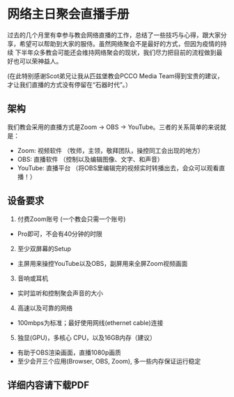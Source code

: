# 网络主日聚会直播手册
过去的几个月里有幸参与教会网络直播的工作，总结了一些技巧与心得，跟大家分享，希望可以帮助到大家的服侍。虽然网络聚会不是最好的方式，但因为疫情的持续 下半年众多教会可能还会维持网络聚会的现状，我们尽力把目前的流程做到最好也可以荣神益人。

(在此特别感谢Scot弟兄让我从匹兹堡教会PCCO Media Team得到宝贵的建议，才让我们直播的方式没有停留在“石器时代”。）

## 架构
我们教会采用的直播方式是Zoom -> OBS -> YouTube。三者的关系简单的来说就是：
- Zoom: 视频软件 （牧师，主领，敬拜团队，操控同工会出现的地方）
- OBS: 直播软件 （控制以及编辑图像、文字、和声音）
- YouTube: 直播平台 （将OBS里编辑完的视频实时转播出去，会众可以观看直播！）

## 设备要求
1. 付费Zoom账号 (一个教会只需一个账号)
- Pro即可，不会有40分钟的时限
2. 至少双屏幕的Setup 
- 主屏用来操控YouTube以及OBS，副屏用来全屏Zoom视频画面
3. 音响或耳机
- 实时监听和控制聚会声音的大小
4. 高速以及可靠的网络
- 100mbps为标准；最好使用网线(ethernet cable)连接
5. 独显(GPU)，多核心 CPU，以及16GB内存（建议）
- 有助于OBS渲染画面，直播1080p画质
- 至少会开三个应用(Browser, OBS, Zoom), 多一些内存保证运行稳定

## 详细内容请下载PDF
